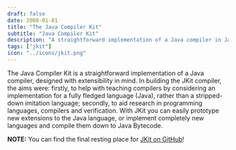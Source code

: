 ```yaml
---
draft: false
date: 2008-01-01
title: "The Java Compiler Kit"
subtitle: "Java Compiler Kit"
description: "A straightforward implementation of a Java compiler in Java, designed with extensibility in mind.  This was used as a foundation for several prototype static analysis tools, such as the JPure tool for purity checking."
tags: ["jkit"]
icon: "../icons/jkit.png"
---
```


The Java Compiler Kit is a straightforward implementation of a Java compiler, designed with extensibility in mind. In building the JKit compiler, the aims were: firstly, to help with teaching compilers by considering an implementation for a fully fledged language (Java), rather than a stripped-down imitation language; secondly, to aid research in programming languages, compilers and verification. With JKit you can easily prototype new extensions to the Java language, or implement completely new languages and compile them down to Java Bytecode.

**NOTE:** You can find the final resting place for [JKit on GitHub](https://github.com/DavePearce/JKit)!
